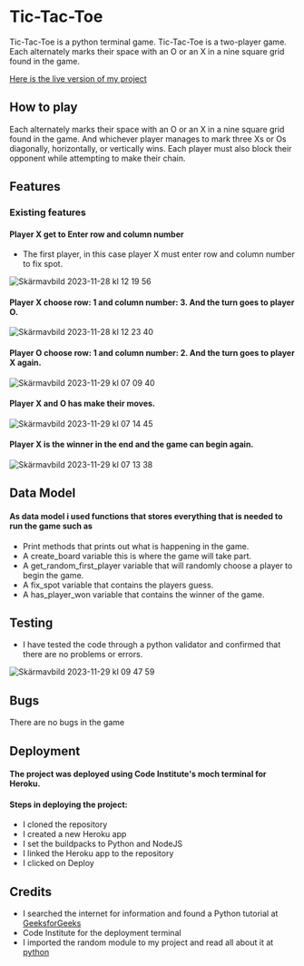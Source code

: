 # Tic-Tac-Toe

Tic-Tac-Toe is a python terminal game. Tic-Tac-Toe is a two-player game. Each alternately marks their space with an O or an X in a nine square grid found in the game.

[Here is the live version of my project](https://tic-tactoe-4ba15b616646.herokuapp.com/)

## How to play

Each alternately marks their space with an O or an X in a nine square grid found in the game.
And whichever player manages to mark three Xs or Os diagonally, horizontally, or vertically wins. Each player must also block their opponent while attempting to make their chain.


## Features

### Existing features

#### Player X get to Enter row and column number 

- The first player, in this case player X must enter row and column number to fix spot.

 ![Skärmavbild 2023-11-28 kl  12 19 56](https://github.com/matgus217/tic-tac-toe/assets/147818054/d72d6dd0-b8ab-4b9e-ac68-a3ce03348733)

#### Player X choose row: 1 and column number: 3. And the turn goes to player O.

![Skärmavbild 2023-11-28 kl  12 23 40](https://github.com/matgus217/tic-tac-toe/assets/147818054/fd997006-a563-4356-95b1-cc6b7a150edf)

#### Player O choose row: 1 and column number: 2. And the turn goes to player X again.

![Skärmavbild 2023-11-29 kl  07 09 40](https://github.com/matgus217/tic-tac-toe/assets/147818054/899dcc80-006f-40bc-819f-15045bba19c1)

#### Player X and O has make their moves.

![Skärmavbild 2023-11-29 kl  07 14 45](https://github.com/matgus217/tic-tac-toe/assets/147818054/82749431-b219-4372-9766-b192a71594e9)

#### Player X is the winner in the end and the game can begin again.

![Skärmavbild 2023-11-29 kl  07 13 38](https://github.com/matgus217/tic-tac-toe/assets/147818054/7a2211dc-14c6-49ad-975f-9982a9a65463)

## Data Model

#### As data model i used functions that stores everything that is needed to run the game such as
- Print methods that prints out what is happening in the game.
- A create_board variable this is where the game will take part.
- A get_random_first_player variable that will randomly choose a player to begin the game.
- A fix_spot variable that contains the players guess.
- A has_player_won variable that contains the winner of the game.

## Testing
- I have tested the code through a python validator and confirmed that there are no problems or errors.

![Skärmavbild 2023-11-29 kl  09 47 59](https://github.com/matgus217/tic-tac-toe/assets/147818054/6e9c653d-f24a-4a63-9924-23058ec7ee69)



   ## Bugs
  There are no bugs in the game

  ## Deployment

  #### The project was deployed using Code Institute's moch terminal for Heroku.

  #### Steps in deploying the project:
  - I cloned the repository
  - I created a new Heroku app
  - I set the buildpacks to Python and NodeJS
  - I linked the Heroku app to the repository
  - I clicked on Deploy


## Credits 
- I searched the internet for information and found a Python tutorial at [GeeksforGeeks](https://www.geeksforgeeks.org/python-programming-language/?ref=shm_outind)
- Code Institute for the deployment terminal
- I imported the random module to my project and read all about it at [python](https://docs.python.org/3/library/random.html)
